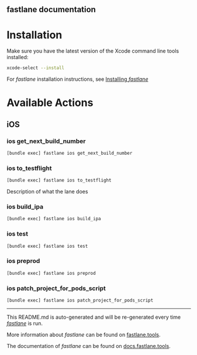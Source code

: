 fastlane documentation
----

# Installation

Make sure you have the latest version of the Xcode command line tools installed:

```sh
xcode-select --install
```

For _fastlane_ installation instructions, see [Installing _fastlane_](https://docs.fastlane.tools/#installing-fastlane)

# Available Actions

## iOS

### ios get_next_build_number

```sh
[bundle exec] fastlane ios get_next_build_number
```



### ios to_testflight

```sh
[bundle exec] fastlane ios to_testflight
```

Description of what the lane does

### ios build_ipa

```sh
[bundle exec] fastlane ios build_ipa
```



### ios test

```sh
[bundle exec] fastlane ios test
```



### ios preprod

```sh
[bundle exec] fastlane ios preprod
```



### ios patch_project_for_pods_script

```sh
[bundle exec] fastlane ios patch_project_for_pods_script
```



----

This README.md is auto-generated and will be re-generated every time [_fastlane_](https://fastlane.tools) is run.

More information about _fastlane_ can be found on [fastlane.tools](https://fastlane.tools).

The documentation of _fastlane_ can be found on [docs.fastlane.tools](https://docs.fastlane.tools).
